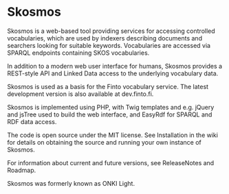 Skosmos
=======

Skosmos is a web-based tool providing services for accessing controlled
vocabularies, which are used by indexers describing documents and searchers
looking for suitable keywords.  Vocabularies are accessed via SPARQL
endpoints containing SKOS vocabularies.

In addition to a modern web user interface for humans, Skosmos provides a
REST-style API and Linked Data access to the underlying vocabulary data.

Skosmos is used as a basis for the Finto vocabulary service. The latest
development version is also available at dev.finto.fi.

Skosmos is implemented using PHP, with Twig templates and e.g. jQuery and
jsTree used to build the web interface, and EasyRdf for SPARQL and RDF data
access.

The code is open source under the MIT license. See Installation in the wiki
for details on obtaining the source and running your own instance of 
Skosmos.

For information about current and future versions, see ReleaseNotes and
Roadmap.

Skosmos was formerly known as ONKI Light. 
